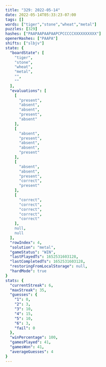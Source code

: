 ```yaml
---
title: "329: 2022-05-14"
date: 2022-05-14T05:33:23-07:00
tags: []
words: ["tiger","stone","wheat","metal"]
puzzles: [329]
hashes: ["PAAPAAPAAPAAPCPCCCCCXXXXXXXXXX"]
openerHashes: ["PAAPA"]
shifts: ["slbjv"]
state: {
  "boardState": [
    "tiger",
    "stone",
    "wheat",
    "metal",
    "",
    ""
  ],
  "evaluations": [
    [
      "present",
      "absent",
      "absent",
      "present",
      "absent"
    ],
    [
      "absent",
      "present",
      "absent",
      "absent",
      "present"
    ],
    [
      "absent",
      "absent",
      "present",
      "correct",
      "present"
    ],
    [
      "correct",
      "correct",
      "correct",
      "correct",
      "correct"
    ],
    null,
    null
  ],
  "rowIndex": 4,
  "solution": "metal",
  "gameStatus": "WIN",
  "lastPlayedTs": 1652531603128,
  "lastCompletedTs": 1652531603128,
  "restoringFromLocalStorage": null,
  "hardMode": true
}
stats: {
  "currentStreak": 6,
  "maxStreak": 35,
  "guesses": {
    "1": 0,
    "2": 3,
    "3": 10,
    "4": 15,
    "5": 10,
    "6": 3,
    "fail": 0
  },
  "winPercentage": 100,
  "gamesPlayed": 41,
  "gamesWon": 41,
  "averageGuesses": 4
}
---
```


<!-- more -->
